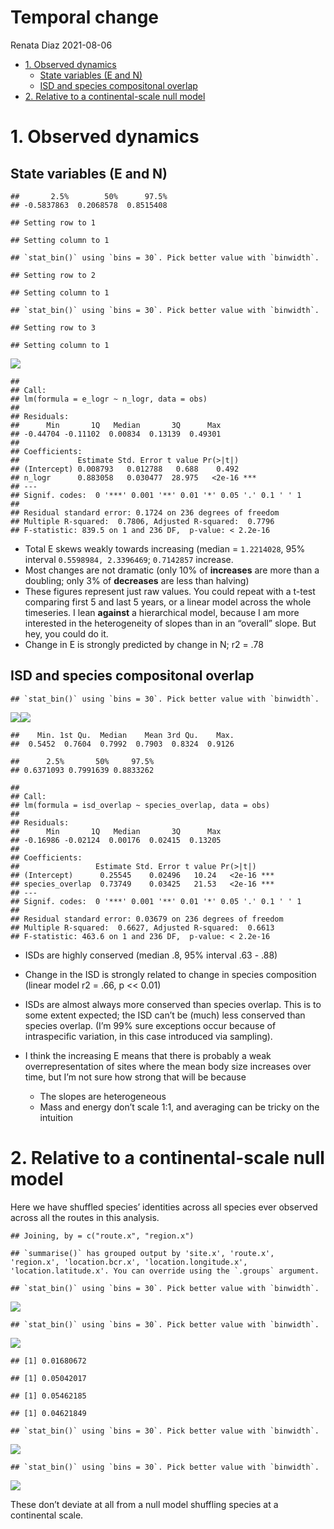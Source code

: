Temporal change
================
Renata Diaz
2021-08-06

  - [1. Observed dynamics](#observed-dynamics)
      - [State variables (E and N)](#state-variables-e-and-n)
      - [ISD and species compositonal
        overlap](#isd-and-species-compositonal-overlap)
  - [2. Relative to a continental-scale null
    model](#relative-to-a-continental-scale-null-model)

# 1\. Observed dynamics

## State variables (E and N)

    ##       2.5%        50%      97.5% 
    ## -0.5837863  0.2068578  0.8515408

    ## Setting row to 1

    ## Setting column to 1

    ## `stat_bin()` using `bins = 30`. Pick better value with `binwidth`.

    ## Setting row to 2

    ## Setting column to 1

    ## `stat_bin()` using `bins = 30`. Pick better value with `binwidth`.

    ## Setting row to 3

    ## Setting column to 1

![](temporal_vis_files/figure-gfm/unnamed-chunk-1-1.png)<!-- -->

    ## 
    ## Call:
    ## lm(formula = e_logr ~ n_logr, data = obs)
    ## 
    ## Residuals:
    ##      Min       1Q   Median       3Q      Max 
    ## -0.44704 -0.11102  0.00834  0.13139  0.49301 
    ## 
    ## Coefficients:
    ##             Estimate Std. Error t value Pr(>|t|)    
    ## (Intercept) 0.008793   0.012788   0.688    0.492    
    ## n_logr      0.883058   0.030477  28.975   <2e-16 ***
    ## ---
    ## Signif. codes:  0 '***' 0.001 '**' 0.01 '*' 0.05 '.' 0.1 ' ' 1
    ## 
    ## Residual standard error: 0.1724 on 236 degrees of freedom
    ## Multiple R-squared:  0.7806, Adjusted R-squared:  0.7796 
    ## F-statistic: 839.5 on 1 and 236 DF,  p-value: < 2.2e-16

  - Total E skews weakly towards increasing (median = `1.2214028`, 95%
    interval `0.5598984, 2.3396469`; `0.7142857` increase.
  - Most changes are not dramatic (only 10% of **increases** are more
    than a doubling; only 3% of **decreases** are less than halving)
  - These figures represent just raw values. You could repeat with a
    t-test comparing first 5 and last 5 years, or a linear model across
    the whole timeseries. I lean **against** a hierarchical model,
    because I am more interested in the heterogeneity of slopes than in
    an “overall” slope. But hey, you could do it.
  - Change in E is strongly predicted by change in N; r2 = .78

## ISD and species compositonal overlap

    ## `stat_bin()` using `bins = 30`. Pick better value with `binwidth`.

![](temporal_vis_files/figure-gfm/unnamed-chunk-2-1.png)<!-- -->![](temporal_vis_files/figure-gfm/unnamed-chunk-2-2.png)<!-- -->

    ##    Min. 1st Qu.  Median    Mean 3rd Qu.    Max. 
    ##  0.5452  0.7604  0.7992  0.7903  0.8324  0.9126

    ##      2.5%       50%     97.5% 
    ## 0.6371093 0.7991639 0.8833262

    ## 
    ## Call:
    ## lm(formula = isd_overlap ~ species_overlap, data = obs)
    ## 
    ## Residuals:
    ##      Min       1Q   Median       3Q      Max 
    ## -0.16986 -0.02124  0.00176  0.02415  0.13205 
    ## 
    ## Coefficients:
    ##                 Estimate Std. Error t value Pr(>|t|)    
    ## (Intercept)      0.25545    0.02496   10.24   <2e-16 ***
    ## species_overlap  0.73749    0.03425   21.53   <2e-16 ***
    ## ---
    ## Signif. codes:  0 '***' 0.001 '**' 0.01 '*' 0.05 '.' 0.1 ' ' 1
    ## 
    ## Residual standard error: 0.03679 on 236 degrees of freedom
    ## Multiple R-squared:  0.6627, Adjusted R-squared:  0.6613 
    ## F-statistic: 463.6 on 1 and 236 DF,  p-value: < 2.2e-16

  - ISDs are highly conserved (median .8, 95% interval .63 - .88)

  - Change in the ISD is strongly related to change in species
    composition (linear model r2 = .66, p \<\< 0.01)

  - ISDs are almost always more conserved than species overlap. This is
    to some extent expected; the ISD can’t be (much) less conserved than
    species overlap. (I’m 99% sure exceptions occur because of
    intraspecific variation, in this case introduced via sampling).

  - I think the increasing E means that there is probably a weak
    overrepresentation of sites where the mean body size increases over
    time, but I’m not sure how strong that will be because
    
      - The slopes are heterogeneous
      - Mass and energy don’t scale 1:1, and averaging can be tricky on
        the intuition

# 2\. Relative to a continental-scale null model

Here we have shuffled species’ identities across all species ever
observed across all the routes in this analysis.

    ## Joining, by = c("route.x", "region.x")

    ## `summarise()` has grouped output by 'site.x', 'route.x', 'region.x', 'location.bcr.x', 'location.longitude.x', 'location.latitude.x'. You can override using the `.groups` argument.

    ## `stat_bin()` using `bins = 30`. Pick better value with `binwidth`.

![](temporal_vis_files/figure-gfm/unnamed-chunk-3-1.png)<!-- -->

    ## `stat_bin()` using `bins = 30`. Pick better value with `binwidth`.

![](temporal_vis_files/figure-gfm/unnamed-chunk-3-2.png)<!-- -->

    ## [1] 0.01680672

    ## [1] 0.05042017

    ## [1] 0.05462185

    ## [1] 0.04621849

    ## `stat_bin()` using `bins = 30`. Pick better value with `binwidth`.

![](temporal_vis_files/figure-gfm/unnamed-chunk-3-3.png)<!-- -->

    ## `stat_bin()` using `bins = 30`. Pick better value with `binwidth`.

![](temporal_vis_files/figure-gfm/unnamed-chunk-3-4.png)<!-- -->

These don’t deviate at all from a null model shuffling species at a
continental scale.
